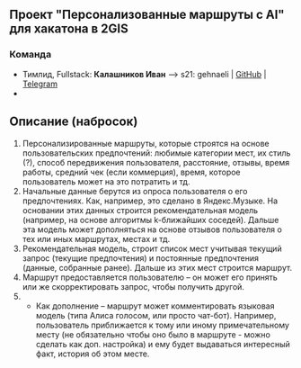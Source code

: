## Проект "Персонализованные маршруты с AI" для хакатона в 2GIS

### Команда
- Тимлид, Fullstack: **Калашников Иван** –> s21: gehnaeli | [GitHub](https://github.com/Steindvart) | [Telegram](https://t.me/ivank_t)
-

## Описание (набросок)

1. Персонализированные маршруты, которые строятся на основе пользовательских предпочтений: любимые категории мест, их стиль (?), способ передвижения пользователя, расстояние, отзывы, время работы, средний чек (если коммерция), время, которое пользователь может на это потратить и тд.
2. Начальные данные берутся из опроса пользователя о его предпочтениях. Как, например, это сделано в Яндекс.Музыке. На основании этих данных строится рекомендательная модель (например, на основе алгоритмы k-ближайших соседей). Дальше эта модель может дополняться на основе отзывов пользователя о тех или иных маршрутах, местах и тд.
3. Рекомендательная модель, строит список мест учитывая текущий запрос (текущие предпочтения) и постоянные предпочтения (данные, собранные ранее). Дальше из этих мест строится маршрут.
4. Маршрут предоставляется пользователю – он может его принять или же скорректировать запрос, чтобы получить другой.
5. + Как дополнение – маршрут может комментировать языковая модель (типа Алиса голосом, или просто чат-бот). Например, пользователь приближается к тому или иному примечательному месту (не обязательно чтобы оно было в маршруте - можно сделать как доп. настройка) и ему будет выдаваться интересный факт, история об этом месте.
